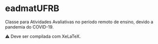 # eadmatUFRB

Classe para Atividades Avaliativas no período remoto de ensino, devido a pandemia do COVID-19.

:warning: Deve ser compilada com XeLaTeX.
